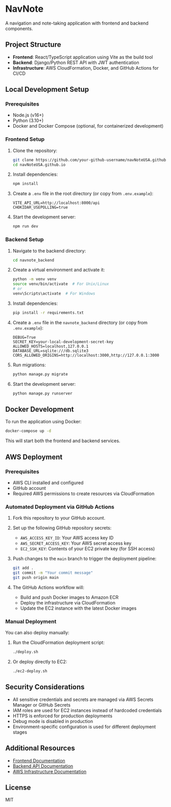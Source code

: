 # NavNote

A navigation and note-taking application with frontend and backend components.

## Project Structure

- **Frontend**: React/TypeScript application using Vite as the build tool
- **Backend**: Django/Python REST API with JWT authentication
- **Infrastructure**: AWS CloudFormation, Docker, and GitHub Actions for CI/CD

## Local Development Setup

### Prerequisites

- Node.js (v16+)
- Python (3.10+)
- Docker and Docker Compose (optional, for containerized development)

### Frontend Setup

1. Clone the repository:
   ```bash
   git clone https://github.com/your-github-username/navNoteUSA.github.io.git
   cd navNoteUSA.github.io
   ```

2. Install dependencies:
   ```bash
   npm install
   ```

3. Create a `.env` file in the root directory (or copy from `.env.example`):
   ```
   VITE_API_URL=http://localhost:8000/api
   CHOKIDAR_USEPOLLING=true
   ```

4. Start the development server:
   ```bash
   npm run dev
   ```

### Backend Setup

1. Navigate to the backend directory:
   ```bash
   cd navnote_backend
   ```

2. Create a virtual environment and activate it:
   ```bash
   python -m venv venv
   source venv/bin/activate  # For Unix/Linux
   # or
   venv\Scripts\activate  # For Windows
   ```

3. Install dependencies:
   ```bash
   pip install -r requirements.txt
   ```

4. Create a `.env` file in the `navnote_backend` directory (or copy from `.env.example`):
   ```
   DEBUG=True
   SECRET_KEY=your-local-development-secret-key
   ALLOWED_HOSTS=localhost,127.0.0.1
   DATABASE_URL=sqlite:///db.sqlite3
   CORS_ALLOWED_ORIGINS=http://localhost:3000,http://127.0.0.1:3000
   ```

5. Run migrations:
   ```bash
   python manage.py migrate
   ```

6. Start the development server:
   ```bash
   python manage.py runserver
   ```

## Docker Development

To run the application using Docker:

```bash
docker-compose up -d
```

This will start both the frontend and backend services.

## AWS Deployment

### Prerequisites

- AWS CLI installed and configured
- GitHub account
- Required AWS permissions to create resources via CloudFormation

### Automated Deployment via GitHub Actions

1. Fork this repository to your GitHub account.

2. Set up the following GitHub repository secrets:
   - `AWS_ACCESS_KEY_ID`: Your AWS access key ID
   - `AWS_SECRET_ACCESS_KEY`: Your AWS secret access key
   - `EC2_SSH_KEY`: Contents of your EC2 private key (for SSH access)

3. Push changes to the `main` branch to trigger the deployment pipeline:
   ```bash
   git add .
   git commit -m "Your commit message"
   git push origin main
   ```

4. The GitHub Actions workflow will:
   - Build and push Docker images to Amazon ECR
   - Deploy the infrastructure via CloudFormation
   - Update the EC2 instance with the latest Docker images

### Manual Deployment

You can also deploy manually:

1. Run the CloudFormation deployment script:
   ```bash
   ./deploy.sh
   ```

2. Or deploy directly to EC2:
   ```bash
   ./ec2-deploy.sh
   ```

## Security Considerations

- All sensitive credentials and secrets are managed via AWS Secrets Manager or GitHub Secrets
- IAM roles are used for EC2 instances instead of hardcoded credentials
- HTTPS is enforced for production deployments
- Debug mode is disabled in production
- Environment-specific configuration is used for different deployment stages

## Additional Resources

- [Frontend Documentation](docs/frontend.md)
- [Backend API Documentation](docs/backend.md)
- [AWS Infrastructure Documentation](docs/aws.md)

## License

MIT 